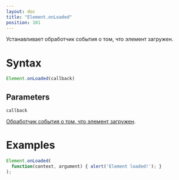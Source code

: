 ```yaml
---
layout: doc
title: "Element.onLoaded"
position: 101
---
```


Устанавливает обработчик события о том, что элемент загружен.

# Syntax

```js
Element.onLoaded(callback)
```

## Parameters

`callback`

[Обработчик события о том, что элемент загружен](../../Script/).

# Examples

```js
Element.onLoaded(
  function(context, argument) { alert('Element loaded!'); }
);
```
